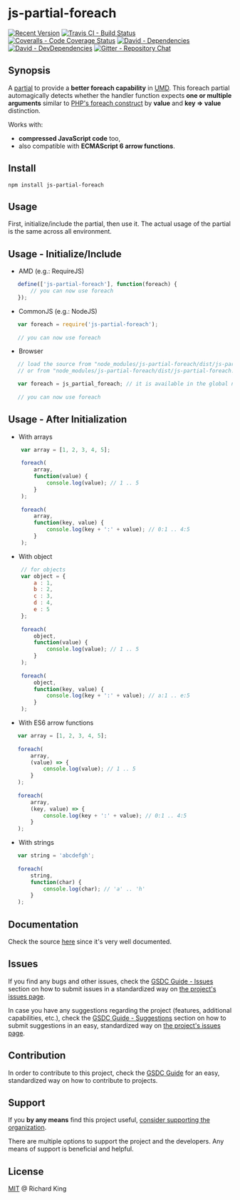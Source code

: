 # js-partial-foreach

[![Recent Version][npm-badge]][npm-url]
[![Travis CI - Build Status][travis-badge]][travis-url]
[![Coveralls - Code Coverage Status][cov-badge]][cov-url]
[![David - Dependencies][dep-badge]][dep-url]
[![David - DevDependencies][dev-dep-badge]][dev-dep-url]
[![Gitter - Repository Chat][chat-badge]][chat-url]

## Synopsis

A [partial][partial-link] to provide a **better foreach capability** in [UMD][umd-link].
This foreach partial automagically detects whether the handler function expects **one or multiple arguments** 
similar to [PHP's foreach construct](http://php.net/manual/en/control-structures.foreach.php)
by **value** and **key => value** distinction.

Works with:
 - **compressed JavaScript code** too, 
 - also compatible with **ECMAScript 6 arrow functions**.

## Install

```
npm install js-partial-foreach
```

## Usage

First, initialize/include the partial, then use it.
The actual usage of the partial is the same across all environment.

## Usage - Initialize/Include

 - AMD (e.g.: RequireJS)
 
 ```javascript
    define(['js-partial-foreach'], function(foreach) {        
        // you can now use foreach
    });
 ```
 
 - CommonJS (e.g.: NodeJS)
 
 ```javascript
    var foreach = require('js-partial-foreach');
    
    // you can now use foreach
  ```
 
 - Browser
 
 ```javascript
    // load the source from "node_modules/js-partial-foreach/dist/js-partial-foreach.js" - for development
    // or from "node_modules/js-partial-foreach/dist/js-partial-foreach.min.js" - for production
 
    var foreach = js_partial_foreach; // it is available in the global namespace
    
    // you can now use foreach
  ```

## Usage - After Initialization

 - With arrays
 
 ```javascript
     var array = [1, 2, 3, 4, 5];
     
     foreach(
         array,
         function(value) {
             console.log(value); // 1 .. 5
         }
     );
     
     foreach(
         array,
         function(key, value) {
             console.log(key + ':' + value); // 0:1 .. 4:5
         }
     );
 ```
 
 - With object
 
 ```javascript
     // for objects
     var object = {
         a : 1,
         b : 2,
         c : 3,
         d : 4,
         e : 5
     };
     
     foreach(
         object,
         function(value) {
             console.log(value); // 1 .. 5
         }
     );
       
     foreach(
         object,
         function(key, value) {
             console.log(key + ':' + value); // a:1 .. e:5
         }
     );
 ```

 - With ES6 arrow functions
 
 ```javascript
    var array = [1, 2, 3, 4, 5];
    
    foreach(
        array,
        (value) => {
            console.log(value); // 1 .. 5
        }
    );
    
    foreach(
        array,
        (key, value) => {
            console.log(key + ':' + value); // 0:1 .. 4:5
        }
    );
 ```

 - With strings
 
 ```javascript
    var string = 'abcdefgh';
    
    foreach(
        string,
        function(char) {
            console.log(char); // 'a' .. 'h'
        }
    );
 ```

## Documentation

Check the source [here](https://github.com/jsopenstd/js-partial-foreach/blob/master/src/js-partial-foreach.js)
since it's very well documented.

## Issues

If you find any bugs and other issues, check the
[GSDC Guide - Issues](https://github.com/openstd/general-software-development-contribution-guide#issues)
section on how to submit issues in a standardized way on
[the project's issues page](https://github.com/jsopenstd/js-partial-foreach/issues).

In case you have any suggestions regarding the project (features, additional capabilities, etc.), check the
[GSDC Guide - Suggestions](https://github.com/openstd/general-software-development-contribution-guide#suggestions)
section on how to submit suggestions in an easy, standardized way on
[the project's issues page](https://github.com/jsopenstd/js-partial-foreach/issues).

## Contribution

In order to contribute to this project, check the
[GSDC Guide](https://github.com/openstd/general-software-development-contribution-guide)
for an easy, standardized way on how to contribute to projects.

## Support

If you **by any means** find this project useful,
[consider supporting the organization](https://github.com/jsopenstd/jsopenstd/blob/master/support.md).

There are multiple options to support the project and the developers.
Any means of support is beneficial and helpful.

## License

[MIT](license.md) @ Richard King

[npm-badge]:     https://img.shields.io/npm/v/js-partial-foreach.svg
[npm-url]:       https://www.npmjs.com/package/js-partial-foreach

[travis-badge]:  https://travis-ci.org/jsopenstd/js-partial-foreach.svg?branch=master
[travis-url]:    https://travis-ci.org/jsopenstd/js-partial-foreach

[cov-badge]:     https://coveralls.io/repos/github/jsopenstd/js-partial-foreach/badge.svg?branch=master
[cov-url]:       https://coveralls.io/github/jsopenstd/js-partial-foreach

[dep-badge]:     https://david-dm.org/jsopenstd/js-partial-foreach.svg
[dep-url]:       https://david-dm.org/jsopenstd/js-partial-foreach

[dev-dep-badge]: https://david-dm.org/jsopenstd/js-partial-foreach/dev-status.svg
[dev-dep-url]:   https://david-dm.org/jsopenstd/js-partial-foreach#info=devDependencies

[chat-badge]:    https://badges.gitter.im/jsopenstd/js-partial-foreach.svg
[chat-url]:      https://gitter.im/jsopenstd/js-partial-foreach?utm_source=badge&utm_medium=badge&utm_campaign=pr-badge

[partial-link]:  https://github.com/jsopenstd/jsopenstd/blob/master/readme.md#partial 
[umd-link]:      https://github.com/jsopenstd/jsopenstd/blob/master/readme.md#umd 
